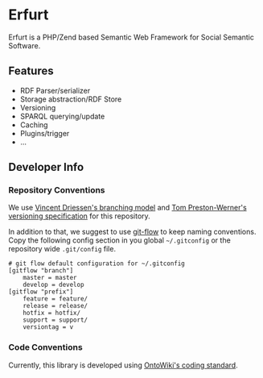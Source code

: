 # Erfurt

Erfurt is a PHP/Zend based Semantic Web Framework for Social Semantic Software.

## Features

* RDF Parser/serializer
* Storage abstraction/RDF Store
* Versioning
* SPARQL querying/update
* Caching
* Plugins/trigger
* ...

## Developer Info

### Repository Conventions

We use [Vincent Driessen's branching model](http://nvie.com/posts/a-successful-git-branching-model/)
and [Tom Preston-Werner's versioning specification](http://semver.org/) for this repository.

In addition to that, we suggest to use [git-flow](https://github.com/nvie/gitflow)
to keep naming conventions.
Copy the following config section in you global `~/.gitconfig` or the repository
wide `.git/config` file.

    # git flow default configuration for ~/.gitconfig
    [gitflow "branch"]
        master = master
        develop = develop
    [gitflow "prefix"]
        feature = feature/
        release = release/
        hotfix = hotfix/
        support = support/
        versiontag = v

### Code Conventions

Currently, this library is developed using [OntoWiki's coding
standard](http://code.google.com/p/ontowiki/wiki/CodingStandard).

